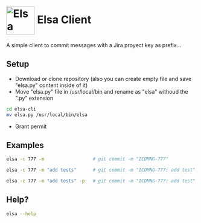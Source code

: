 # <img align="center" src="https://user-images.githubusercontent.com/18221356/131405849-aa3e6b78-df8c-4417-a8bf-91b97338ba68.gif" alt="Elsa" width="75"/> Elsa Client

A simple client to commit messages with a Jira proyect key as prefix...

## Setup

- Download or clone repository (also you can create empty file and save "elsa.py" content inside of it)
- Move "elsa.py" file in /usr/local/bin and rename as "elsa" withoud the ".py" extension
```bash
cd elsa-cli
mv elsa.py /usr/local/bin/elsa
```
- Grant permit 

## Examples

```bash
elsa -c 777 -m                  # git commit -m "ICDMNG-777"

elsa -c 777 -m "add tests"      # git commit -m "ICDMNG-777: add test"

elsa -c 777 -m "add tests" -p   # git commit -m "ICDMNG-777: add test" & git push origin ${current_branch}
```


## Help?

```bash
elsa --help
```

